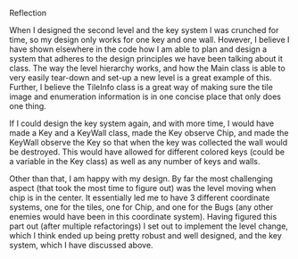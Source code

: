 Reflection

When I designed the second level and the key system I was crunched for time, so my design only works for one key and one wall.
However, I believe I have shown elsewhere in the code how I am able to plan and design a system that adheres to the design principles we have been talking about it class.
The way the level hierarchy works, and how the Main class is able to very easily tear-down and set-up a new level is a great example of this.
Further, I believe the TileInfo class is a great way of making sure the tile image and enumeration information is in one concise place that only does one thing.

If I could design the key system again, and with more time, I would have made a Key and a KeyWall class, made the Key observe Chip, and made the KeyWall observe the Key so that when the key was collected the wall would be destroyed. This would have allowed for different colored keys (could be a variable in the Key class) as well as any number of keys and walls.

Other than that, I am happy with my design. By far the most challenging aspect (that took the most time to figure out) was the level moving when chip is in the center. It essentially led me to have 3 different coordinate systems, one for the tiles, one for Chip, and one for the Bugs (any other enemies would have been in this coordinate system).
Having figured this part out (after multiple refactorings) I set out to implement the level change, which I think ended up being pretty robust and well designed, and the key system, which I have discussed above.
